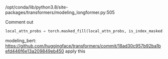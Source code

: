 /opt/conda/lib/python3.8/site-packages/transformers/modeling_longformer.py:505

Comment out
```python
local_attn_probs = torch.masked_fill(local_attn_probs, is_index_masked[:, :, None, None], 0.0)
```

modeling_bert:
https://github.com/huggingface/transformers/commit/18ad30c957b92ba1befd446f6e13a209849eb450 apply this
